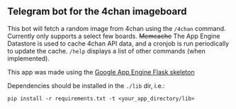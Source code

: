 ## Telegram bot for the 4chan imageboard

This bot will fetch a random image from 4chan using the `/4chan` command. Currently only
supports a select few boards. ~~Memcache~~ The App Engine Datastore is used to cache 4chan 
API data, and a cronjob is run periodically to update the cache. `/help` displays a list
of other commands (when implemented).

This app was made using the [Google App Engine Flask skeleton](https://github.com/GoogleCloudPlatform/appengine-python-flask-skeleton)

Dependencies should be installed in the `./lib` dir, i.e.:

    pip install -r requirements.txt -t <your_app_directory/lib>
